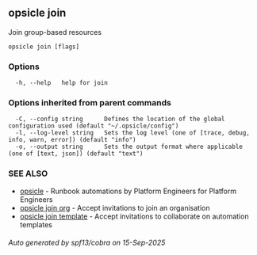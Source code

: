 ## opsicle join

Join group-based resources

```
opsicle join [flags]
```

### Options

```
  -h, --help   help for join
```

### Options inherited from parent commands

```
  -C, --config string      Defines the location of the global configuration used (default "~/.opsicle/config")
  -l, --log-level string   Sets the log level (one of [trace, debug, info, warn, error]) (default "info")
  -o, --output string      Sets the output format where applicable (one of [text, json]) (default "text")
```

### SEE ALSO

* [opsicle](cli/opsicle.md)	 - Runbook automations by Platform Engineers for Platform Engineers
* [opsicle join org](cli/opsicle_join_org.md)	 - Accept invitations to join an organisation
* [opsicle join template](cli/opsicle_join_template.md)	 - Accept invitations to collaborate on automation templates

###### Auto generated by spf13/cobra on 15-Sep-2025
